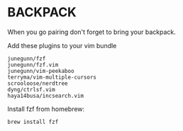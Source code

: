 # BACKPACK

When you go pairing don't forget to bring your backpack.


Add these plugins to your vim bundle

```
junegunn/fzf
junegunn/fzf.vim
junegunn/vim-peekaboo
terryma/vim-multiple-cursors
scrooloose/nerdtree
dyng/ctrlsf.vim
haya14busa/incsearch.vim
```

Install fzf from homebrew:

```sh
brew install fzf
```
